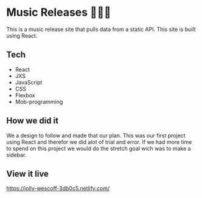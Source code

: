# Music Releases 🎷🎵✨
This is a music release site that pulls data from a static API. This site is built using React.

## Tech

- React
- JXS
- JavaScript
- CSS
- Flexbox
- Mob-programming


## How we did it
We a design to follow and made that our plan. This was our first project using React and therefor we did alot of trial and error. If we had more time to spend on this project we would do the stretch goal wich was to make a sidebar.

## View it live

https://jolly-wescoff-3db0c5.netlify.com/
